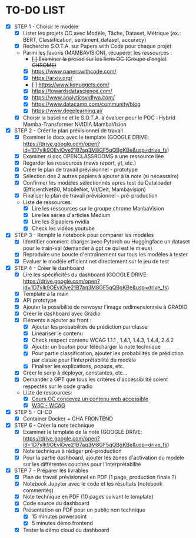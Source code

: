 **TO-DO LIST**
===========

- [X] STEP 1 - Choisir le modèle
    - [X] Lister les projets OC avec Modèle, Tâche, Dataset, Métrique (ex.: BERT, Classification, sentiment_dataset, accuracy)
    - [X] Recherche S.O.T.A. sur Papers with Code pour chaque projet
    - Parmi les favoris (MAMBAVISION), récupérer les ressources :
        - ~~[ ] Examiner la presse sur les liens OC (Groupe d'onglet CHROME)~~
        - [X] https://www.paperswithcode.com/
        - [X] https://arxiv.org/
        - ~~[ ] https://www.kdnuggets.com/~~
        - [X] https://towardsdatascience.com/
        - [X] https://www.analyticsvidhya.com/
        - [X] https://www.datacamp.com/community/blog
        - [X] https://www.deeplearning.ai/
    - [X] Choisir la baseline et le S.O.T.A. à évaluer pour le POC : Hybrid Mamba-Transformer NVIDIA MambaVision
- [X] STEP 2 - Créer le plan prévisionnel de travail
    - [X] Examiner le docx avec le template (GOOGLE DRIVE: https://drive.google.com/open?id=1D7ylk9OEviOve21B7aq3M8GF5qQBgKBe&usp=drive_fs)
    - [X] Examiner si doc OPENCLASSROOMS a une ressource liée
    - [X] Regarder les ressources (news report, yt, etc.)
    - [X] Créer le plan de travail prévisionnel - prototype 
    - [X] Sélection des 2 autres papiers à ajouter à la note (si nécessaire)
    - [X] Confirmer les modèles sélectionnés après test du Dataloader (EfficientNetB0, MobileNet, Vit/Deit, Mambavision)
    - [X] Finaliser le plan de travail prévisionnel - pré-production
    - Liste de ressources:
        - [X] Lire les ressources sur le groupe chrome ManbaVision
        - [X] Lire les séries d'articles Medium
        - [X] Lire les 3 papiers nvidia
        - [X] Check les vidéos youtube
- [X] STEP 3 - Remplir le notebook pour comparer les modèles
    - [X] Identifier comment charger avec Pytorch ou Huggingface un dataset pour le train-val (demander à gpt ce qui est le mieux)
    - [X] Reproduire une boucle d'entraînement sur tous les modèles à tester
    - [X] Evaluer le modèle efficient net directement sur le jeu de test
- [x] STEP 4 - Créer le dashboard
    - [X] Lire les spécificités du dashboard (GOOGLE DRIVE: https://drive.google.com/open?id=1D7ylk9OEviOve21B7aq3M8GF5qQBgKBe&usp=drive_fs)
    - [X] Template à la main
    - [X] API prototype
    - [X] Ajouter la possibilité de renvoyer l'image redimensionnée à GRADIO
    - [X] Créer le dashboard avec Gradio
    - [X] Eléments à ajouter au front :
        - [X] Ajouter les probabilités de prédiction par classe
        - [X] Linéariser le contenu
        - [X] Check respect contenu WCAG 1.1.1 , 1.4.1, 1.4.3, 1.4.4, 2.4.2
        - [X] Ajouter un bouton pour télécharger la note technique
        - [X] Pour partie classification, ajouter les probabilités de prédiction par classe pour l'interprétabilité du modèle
        - [X] Finaliser les explications, popups, etc.
    - [X] Créer le scrip à déployer, constantes, etc...
    - [X] Demander à GPT que tous les critères d'accessibilité soient respectés sur le code gradio
    - Liste de ressources:
        - [X] [Cours OC concevez un contenu web accessible](https://openclassrooms.com/fr/courses/6691346-concevez-un-contenu-web-accessible/6940707-tirez-le-maximum-de-ce-cours-14)
        - [X] [W3C - WCAG](https://www.w3.org/WAI/standards-guidelines/wcag/glance/fr)
- [X] STEP 5 - CI-CD
    - [X] Container Docker + GHA FRONTEND
- [X] STEP 6 - Créer la note technique
    - [X] Examiner le template de la note (GOOGLE DRIVE: https://drive.google.com/open?id=1D7ylk9OEviOve21B7aq3M8GF5qQBgKBe&usp=drive_fs)
    - [X] Note technique à rédiger pré-production
    - [X] Pour la partie dashboard, ajouter les zones d'activation du modèle sur les différentes couches pour l'interprétabilité
- [X] STEP 7 - Préparer les livrables
    - [X] Plan de travail prévisionnel en PDF (1 page, production finale ?)
    - [X] Notebook Jupyter avec le code et les résultats (notebook commentés)
    - [X] Note technique en PDF (10 pages suivant le template)
    - [X] Code source du dashboard
    - [X] Présentation en PDF pour un public non technique
        - [X] 15 minutes powerpoint
        - [X] 5 minutes démo frontend
    - [X] Tester la démo cloud du dashboard
